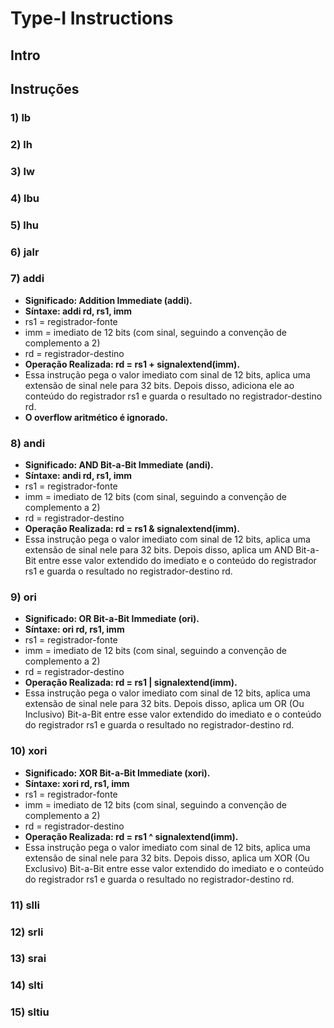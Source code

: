 # Type-I Instructions

## Intro

## Instruções 
### 1) lb

### 2) lh

### 3) lw

### 4) lbu

### 5) lhu

### 6) jalr

### 7) addi
* __Significado: Addition Immediate (addi).__
* __Síntaxe: addi rd, rs1, imm__
* rs1 = registrador-fonte
* imm = imediato de 12 bits (com sinal, seguindo a convenção de complemento a 2)
* rd = registrador-destino
* __Operação Realizada: rd = rs1 + signalextend(imm).__
* Essa instrução pega o valor imediato com sinal de 12 bits, aplica uma extensão de sinal nele para 32 bits. Depois disso, adiciona ele ao conteúdo do registrador rs1 e guarda o resultado no registrador-destino rd.
* __O overflow aritmético é ignorado.__

### 8) andi
* __Significado: AND Bit-a-Bit Immediate (andi).__
* __Síntaxe: andi rd, rs1, imm__
* rs1 = registrador-fonte
* imm = imediato de 12 bits (com sinal, seguindo a convenção de complemento a 2)
* rd = registrador-destino
* __Operação Realizada: rd = rs1 & signalextend(imm).__
* Essa instrução pega o valor imediato com sinal de 12 bits, aplica uma extensão de sinal nele para 32 bits. Depois disso, aplica um AND Bit-a-Bit entre esse valor extendido do imediato e o conteúdo do registrador rs1 e guarda o resultado no registrador-destino rd.

### 9) ori
* __Significado: OR Bit-a-Bit Immediate (ori).__
* __Síntaxe: ori rd, rs1, imm__
* rs1 = registrador-fonte
* imm = imediato de 12 bits (com sinal, seguindo a convenção de complemento a 2)
* rd = registrador-destino
* __Operação Realizada: rd = rs1 | signalextend(imm).__
* Essa instrução pega o valor imediato com sinal de 12 bits, aplica uma extensão de sinal nele para 32 bits. Depois disso, aplica um OR (Ou Inclusivo) Bit-a-Bit entre esse valor extendido do imediato e o conteúdo do registrador rs1 e guarda o resultado no registrador-destino rd.

### 10) xori
* __Significado: XOR Bit-a-Bit Immediate (xori).__
* __Síntaxe: xori rd, rs1, imm__
* rs1 = registrador-fonte
* imm = imediato de 12 bits (com sinal, seguindo a convenção de complemento a 2)
* rd = registrador-destino
* __Operação Realizada: rd = rs1 ^ signalextend(imm).__
* Essa instrução pega o valor imediato com sinal de 12 bits, aplica uma extensão de sinal nele para 32 bits. Depois disso, aplica um XOR (Ou Exclusivo) Bit-a-Bit entre esse valor extendido do imediato e o conteúdo do registrador rs1 e guarda o resultado no registrador-destino rd.

### 11) slli

### 12) srli

### 13) srai

### 14) slti

### 15) sltiu

